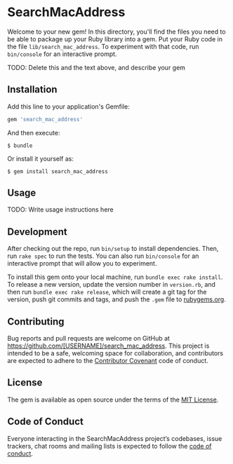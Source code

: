 # SearchMacAddress

Welcome to your new gem! In this directory, you'll find the files you need to be able to package up your Ruby library into a gem. Put your Ruby code in the file `lib/search_mac_address`. To experiment with that code, run `bin/console` for an interactive prompt.

TODO: Delete this and the text above, and describe your gem

## Installation

Add this line to your application's Gemfile:

```ruby
gem 'search_mac_address'
```

And then execute:

    $ bundle

Or install it yourself as:

    $ gem install search_mac_address

## Usage

TODO: Write usage instructions here

## Development

After checking out the repo, run `bin/setup` to install dependencies. Then, run `rake spec` to run the tests. You can also run `bin/console` for an interactive prompt that will allow you to experiment.

To install this gem onto your local machine, run `bundle exec rake install`. To release a new version, update the version number in `version.rb`, and then run `bundle exec rake release`, which will create a git tag for the version, push git commits and tags, and push the `.gem` file to [rubygems.org](https://rubygems.org).

## Contributing

Bug reports and pull requests are welcome on GitHub at https://github.com/[USERNAME]/search_mac_address. This project is intended to be a safe, welcoming space for collaboration, and contributors are expected to adhere to the [Contributor Covenant](http://contributor-covenant.org) code of conduct.

## License

The gem is available as open source under the terms of the [MIT License](https://opensource.org/licenses/MIT).

## Code of Conduct

Everyone interacting in the SearchMacAddress project’s codebases, issue trackers, chat rooms and mailing lists is expected to follow the [code of conduct](https://github.com/[USERNAME]/search_mac_address/blob/master/CODE_OF_CONDUCT.md).
